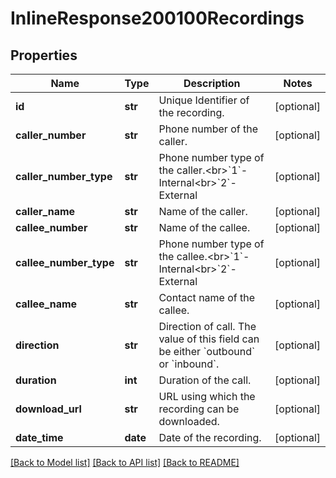 # InlineResponse200100Recordings

## Properties
Name | Type | Description | Notes
------------ | ------------- | ------------- | -------------
**id** | **str** | Unique Identifier of the recording. | [optional] 
**caller_number** | **str** | Phone number of the caller. | [optional] 
**caller_number_type** | **str** | Phone number type of the caller.&lt;br&gt;&#x60;1&#x60;- Internal&lt;br&gt;&#x60;2&#x60;- External | [optional] 
**caller_name** | **str** | Name of the caller. | [optional] 
**callee_number** | **str** | Name of the callee. | [optional] 
**callee_number_type** | **str** | Phone number type of the callee.&lt;br&gt;&#x60;1&#x60;- Internal&lt;br&gt;&#x60;2&#x60;- External | [optional] 
**callee_name** | **str** | Contact name of the callee. | [optional] 
**direction** | **str** | Direction of call. The value of this field can be either &#x60;outbound&#x60; or &#x60;inbound&#x60;. | [optional] 
**duration** | **int** | Duration of the call. | [optional] 
**download_url** | **str** | URL using which the recording can be downloaded. | [optional] 
**date_time** | **date** | Date of the recording. | [optional] 

[[Back to Model list]](../README.md#documentation-for-models) [[Back to API list]](../README.md#documentation-for-api-endpoints) [[Back to README]](../README.md)

